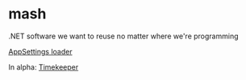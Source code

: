 # mash
.NET software we want to reuse no matter where we're programming

[AppSettings loader](/AppSettings/)

In alpha: [Timekeeper](/Timekeeper/)